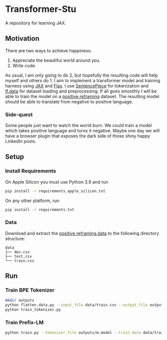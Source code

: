 # Transformer-Stu

A repository for learning JAX.

## Motivation

There are two ways to achieve happiness:
1. Appreciate the beautiful world around you.
2. Write code.

As usual, I am only going to do 2, but hopefully the resulting code will help myself and others do 1.
I aim to implement a transformer model and training harness using [JAX](https://jax.readthedocs.io/en/latest/) and [Flax](https://flax.readthedocs.io/en/latest/).
I use [SentencePiece](https://github.com/google/sentencepiece) for tokenization and [tf.data](https://www.tensorflow.org/guide/data) for dataset loading and preprocessing. 
If all goes smoothly I will be able to train the model on a [positive reframing](https://github.com/SALT-NLP/positive-frames) dataset.
The resulting model should be able to translate from negative to positive language.

### Side-quest

Some people just want to watch the world burn.
We could train a model which takes positive language and turns it negative.
Maybe one day we will have a browser plugin that exposes the dark side of those shiny happy LinkedIn posts. 

## Setup
### Install Requirements
On Apple Silicon you must use Python 3.9 and run
```bash
pip install -r requirements_apple_silicon.txt
```
On any other platform, run
```bash
pip install -r requirements.txt
```

### Data

Download and extract the [positive reframing data](https://www.dropbox.com/sh/pnoczmv0uyn51e6/AAAGek6yX12Yc4PA2RwtZeZKa?dl=0) to the following directory structure:
```
data
├── dev.csv
├── test.csv
└── train.csv
```

## Run

### Train BPE Tokenizer

```bash
mkdir outputs
python flatten_data.py --input_file data/train.csv --output_file outputs/flattened_train.txt
python train_tokenizer.py
```

### Train Prefix-LM

```bash
python train.py --tokenizer_file outputs/m.model --train_data data/train.csv --val_data data/dev.csv
```
